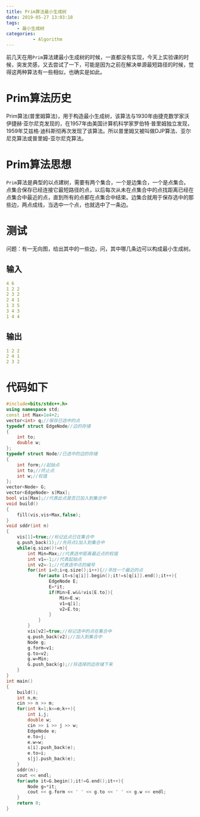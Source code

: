 ```yaml
---
title: Prim算法最小生成树
date: 2019-05-27 13:03:18
tags: 
    - 最小生成树
categories:
          - Algorithm
---
```

前几天在用`Prim`算法建最小生成树的时候，一直都没有实现，今天上实验课的时候，突发灵感，又去尝试了一下，可能是因为之前在解决单源最短路径的时候，觉得这两种算法有一些相似，也确实是如此。<!--more-->
# Prim算法历史
Prim算法(普里姆算法)，用于构造最小生成树，该算法与1930年由捷克数学家沃伊捷赫·亚尔尼克发现的，在1957年由美国计算机科学家罗伯特·普里姆独立发现，1959年艾兹格·迪科斯彻再次发现了该算法。所以普里姆又被叫做DJP算法、亚尔尼克算法或普里姆-亚尔尼克算法。
# Prim算法思想
`Prim`算法是典型的以点建树，需要有两个集合，一个是边集合，一个是点集合。点集合保存已经连接它最短路径的点，以后每次从未在点集合中的点找距离已经在点集合中最近的点，直到所有的点都在点集合中结束。边集合就用于保存选中的那些边，两点成线，当选中一个点，也就选中了一条边。
# 测试
问题：有一无向图，给出其中的一些边，问，其中哪几条边可以构成最小生成树。
## 输入
```yaml
4 6
1 2 2
2 3 2
2 4 1
1 3 5
3 4 3
1 4 4
```
## 输出
```yaml
1 2 2
2 4 1
2 3 2
```
# 代码如下
```cpp
#include<bits/stdc++.h>
using namespace std;
const int Max=1e4+2;
vector<int> q;//保存已选中的点
typedef struct EdgeNode//边的存储
{
	int to;
	double w;
};
typedef struct Node//已选中的边的存储
{
    int form;//起始点
    int to;//终止点
    int w;//权值
};
vector<Node> G;
vector<EdgeNode> s[Max];
bool vis[Max];//代表此点是否已加入到集合中
void build()
{
	fill(vis,vis+Max,false);
}
void sddr(int n)
{
    vis[1]=true;//标记此点已在集合中
    q.push_back(1);//先将点1加入到集合中
    while(q.size()!=n){
        int Min=Max;//代表选中距离最近点的权值
        int v1=-1;//代表起始点
        int v2=-1;//代表选中点的编号
        for(int i=0;i<q.size();i++){//寻找一个最近的点
            for(auto it=s[q[i]].begin();it!=s[q[i]].end();it++){
                EdgeNode E;
                E=*it;
                if(Min>E.w&&!vis[E.to]){
                    Min=E.w;
                    v1=q[i];
                    v2=E.to;
                }
            }
        }
        vis[v2]=true;//标记选中的点在集合中
        q.push_back(v2);//加入到集合中
        Node g;
        g.form=v1;
        g.to=v2;
        g.w=Min;
        G.push_back(g);//将选择的边存储下来
    }
}
int main()
{
	build();
	int n,m;
	cin >> n >> m;
	for(int k=1;k<=m;k++){
		int i,j;
		double w;
		cin >> i >> j >> w;
		EdgeNode e;
		e.to=j;
		e.w=w;
		s[i].push_back(e);
		e.to=i;
		s[j].push_back(e);
	}
	sddr(n);
	cout << endl;
	for(auto it=G.begin();it!=G.end();it++){
        Node g=*it;
        cout << g.form << ' ' << g.to << ' ' << g.w << endl;
	}
	return 0;
}
```